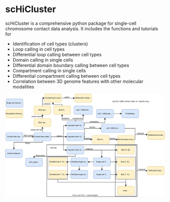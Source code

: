 # scHiCluster

scHiCluster is a comprehensive python package for single-cell chromosome contact data analysis. It includes the functions and tutorials for 
- Identification of cell types (clusters)
- Loop calling in cell types
- Differential loop calling between cell types
- Domain calling in single cells
- Differential domain boundary calling between cell types
- Compartment calling in single cells
- Differential compartment calling between cell types
- Correlation between 3D genome features with other molecular modalities

[![Workflow](schicluster.svg)](schicluster.pdf)
